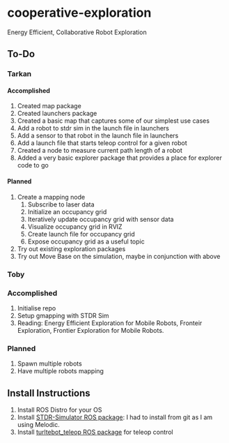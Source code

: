 # cooperative-exploration
Energy Efficient, Collaborative Robot Exploration

## To-Do

### Tarkan

#### Accomplished

1. Created map package
1. Created launchers package
2. Created a basic map that captures some of our simplest use cases
1. Add a robot to stdr sim in the launch file in launchers
2. Add a sensor to that robot in the launch file in launchers
1. Add a launch file that starts teleop control for a given robot
1. Created a node to measure current path length of a robot
1. Added a very basic explorer package that provides a place for explorer code to go

#### Planned

1. Create a mapping node
    1. Subscribe to laser data
    2. Initialize an occupancy grid
    3. Iteratively update occupancy grid with sensor data
    1. Visualize occupancy grid in RVIZ
    1. Create launch file for occupancy grid
    1. Expose occupancy grid as a useful topic
1. Try out existing exploration packages
1. Try out Move Base on the simulation, maybe in conjunction with above


### Toby 

### Accomplished
1. Initialise repo
2. Setup gmapping with STDR Sim
3. Reading: Energy Efficient Exploration for Mobile Robots, Fronteir Exploration, Frontier Exploration for Mobile Robots.

### Planned
1. Spawn multiple robots
2. Have multiple robots mapping

## Install Instructions

1. Install ROS Distro for your OS
2. Install [STDR-Simulator ROS package](http://wiki.ros.org/stdr_simulator/Tutorials/Set%20up%20STDR%20Simulator): I had to install from git as I am using Melodic.
1. Install [turltebot\_teleop ROS package](http://wiki.ros.org/turtlebot_teleop) for teleop control
